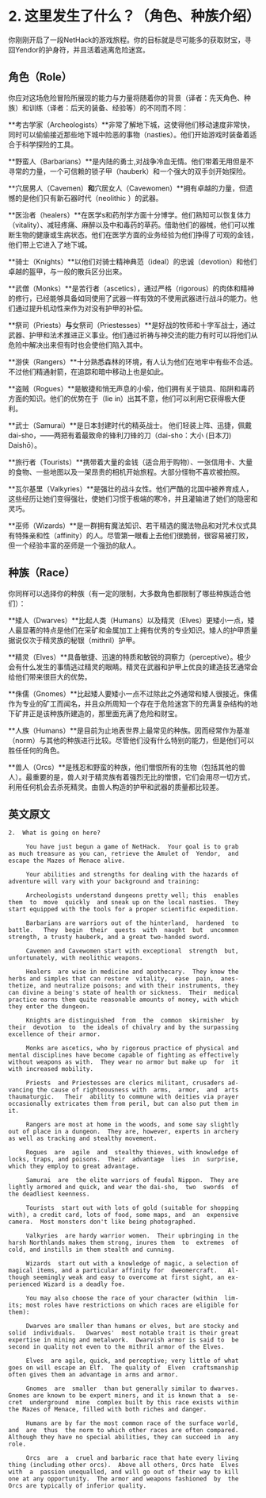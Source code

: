 # 2. 这里发生了什么？（角色、种族介绍）

你刚刚开启了一段NetHack的游戏旅程。你的目标就是尽可能多的获取财宝，寻回Yendor的护身符，并且活着逃离危险迷宫。

## 角色（Role）

你应对这场危险冒险所展现的能力与力量将随着你的背景（译者：先天角色、种族）和训练（译者：后天的装备、经验等）的不同而不同：

**考古学家（Archeologists）**非常了解地下城，这使得他们移动速度非常快，同时可以偷偷接近那些地下城中险恶的事物（nasties）。他们开始游戏时装备着适合于科学探险的工具。

**野蛮人（Barbarians）**是内陆的勇士,对战争冷血无情。他们带着无用但是不寻常的力量，一个可信赖的锁子甲（hauberk）和一个强大的双手剑开始探险。

**穴居男人（Cavemen）**和**穴居女人（Cavewomen）**拥有卓越的力量，但遗憾的是他们只有新石器时代（neolithic ）的武器。

**医治者（healers）**在医学s和药剂学方面十分博学。他们熟知可以恢复体力（vitality）、减轻疼痛、麻醉以及中和毒药的草药。借助他们的器械，他们可以推断生物的健康或生病状态。他们在医学方面的业务经验为他们挣得了可观的金钱，他们带上它进入了地下城。

**骑士（Knights）**以他们对骑士精神典范（ideal）的忠诚（devotion）和他们卓越的盔甲，与一般的散兵区分出来。

**武僧（Monks）**是苦行者（ascetics），通过严格（rigorous）的肉体和精神的修行，已经能够具备如同使用了武器一样有效的不使用武器进行战斗的能力。他们通过提升机动性来作为对没有护甲的补偿。

**祭司（Priests）**与**女祭司（Priestesses）**是好战的牧师和十字军战士，通过武器、护甲和法术推进正义事业。他们通过祈祷与神交流的能力有时可以将他们从危险中解决出来但有时也会使他们陷入其中。

**游侠（Rangers）**十分熟悉森林的环境，有人认为他们在地牢中有些不合适。不过他们精通射箭，在追踪和暗中移动上也是如此。

**盗贼（Rogues）**是敏捷和悄无声息的小偷，他们拥有关于锁具、陷阱和毒药方面的知识。他们的优势在于（lie in）出其不意，他们可以利用它获得极大便利。

**武士（Samurai）**是日本封建时代的精英战士。 他们轻装上阵、迅捷，佩戴dai-sho，——两把有着最致命的锋利刀锋的刀（dai-sho：大小 (日本刀) Daishō）。

**旅行者（Tourists）**携带着大量的金钱（适合用于购物）、一张信用卡、大量的食物、一些地图以及一架昂贵的相机开始旅程。大部分怪物不喜欢被拍照。

**瓦尔基里（Valkyries）**是强壮的战斗女性。他们严酷的北国中被养育成人，这些经历让她们变得强壮，使她们习惯于极端的寒冷，并且灌输进了她们的隐密和灵巧。

**巫师（Wizards）**是一群拥有魔法知识、若干精选的魔法物品和对咒术仪式具有特殊亲和性（affinity）的人。尽管第一眼看上去他们很脆弱，很容易被打败，但一个经验丰富的巫师是一个强劲的敌人。

## 种族（Race）

你同样可以选择你的种族（有一定的限制，大多数角色都限制了哪些种族适合他们）：

**矮人（Dwarves）**比起人类（Humans）以及精灵（Elves）更矮小一点，矮人最显著的特点是他们在采矿和金属加工上拥有优秀的专业知识。矮人的护甲质量据说仅次于精灵族的秘银（mithril）护甲。

**精灵（Elves）**具备敏捷、迅速的特质和敏锐的洞察力（perceptive）。极少会有什么发生的事情逃过精灵的眼睛。精灵在武器和护甲上优良的建造技艺通常会给他们带来很巨大的优势。

**侏儒（Gnomes）**比起矮人要矮小一点不过除此之外通常和矮人很接近。侏儒作为专业的矿工而闻名，并且众所周知一个存在于危险迷宫下的充满复杂结构的地下矿井正是该种族所建造的，那里面充满了危险和财宝。

**人族（Humans）**是目前为止地表世界上最常见的种族。因而经常作为基准（norm）与其他的种族进行比较。尽管他们没有什么特别的能力，但是他们可以胜任任何的角色。

**兽人（Orcs）**是残忍和野蛮的种族，他们憎恨所有的生物（包括其他的兽人）。最重要的是，兽人对于精灵族有着强烈无比的憎恨，它们会用尽一切方式，利用任何机会去杀死精灵。由兽人构造的护甲和武器的质量都比较差。

## 英文原文

```
2.  What is going on here?

     You have just begun a game of NetHack.  Your goal is to grab
as much treasure as you can, retrieve the Amulet of  Yendor,  and
escape the Mazes of Menace alive.

     Your abilities and strengths for dealing with the hazards of
adventure will vary with your background and training:

     Archeologists understand dungeons pretty well; this  enables
them  to  move  quickly  and sneak up on the local nasties.  They
start equipped with the tools for a proper scientific expedition.

     Barbarians are warriors out of the hinterland,  hardened  to
battle.   They  begin  their  quests  with  naught  but  uncommon
strength, a trusty hauberk, and a great two-handed sword.

     Cavemen and Cavewomen start with exceptional  strength  but,
unfortunately, with neolithic weapons.

     Healers  are wise in medicine and apothecary.  They know the
herbs and simples that can restore  vitality,  ease  pain,  anes-
thetize, and neutralize poisons; and with their instruments, they
can divine a being's state of health or sickness.  Their  medical
practice earns them quite reasonable amounts of money, with which
they enter the dungeon.

     Knights are distinguished  from  the  common  skirmisher  by
their  devotion  to  the ideals of chivalry and by the surpassing
excellence of their armor.

     Monks are ascetics, who by rigorous practice of physical and
mental disciplines have become capable of fighting as effectively
without weapons as with.  They wear no armor but make up  for  it
with increased mobility.

     Priests  and Priestesses are clerics militant, crusaders ad-
vancing the cause of righteousness with  arms,  armor,  and  arts
thaumaturgic.   Their  ability to commune with deities via prayer
occasionally extricates them from peril, but can also put them in
it.

     Rangers are most at home in the woods, and some say slightly
out of place in a dungeon.  They are, however, experts in archery
as well as tracking and stealthy movement.

     Rogues  are  agile  and  stealthy thieves, with knowledge of
locks, traps, and poisons.  Their  advantage  lies  in  surprise,
which they employ to great advantage.

     Samurai  are  the elite warriors of feudal Nippon.  They are
lightly armored and quick, and wear the dai-sho,  two  swords  of
the deadliest keenness.

     Tourists  start out with lots of gold (suitable for shopping
with), a credit card, lots of food, some maps, and  an  expensive
camera.  Most monsters don't like being photographed.

     Valkyries  are hardy warrior women.  Their upbringing in the
harsh Northlands makes them strong, inures them  to  extremes  of
cold, and instills in them stealth and cunning.

     Wizards  start out with a knowledge of magic, a selection of
magical items, and a particular affinity for  dweomercraft.   Al-
though seemingly weak and easy to overcome at first sight, an ex-
perienced Wizard is a deadly foe.

     You may also choose the race of your character (within  lim-
its; most roles have restrictions on which races are eligible for
them):

     Dwarves are smaller than humans or elves, but are stocky and
solid  individuals.   Dwarves'  most notable trait is their great
expertise in mining and metalwork.  Dwarvish armor is said to  be
second in quality not even to the mithril armor of the Elves.

     Elves  are agile, quick, and perceptive; very little of what
goes on will escape an Elf.  The quality of  Elven  craftsmanship
often gives them an advantage in arms and armor.

     Gnomes  are  smaller  than but generally similar to dwarves.
Gnomes are known to be expert miners, and it is known that a  se-
cret  underground  mine  complex built by this race exists within
the Mazes of Menace, filled with both riches and danger.

     Humans are by far the most common race of the surface world,
and  are  thus  the norm to which other races are often compared.
Although they have no special abilities, they can succeed in  any
role.

     Orcs  are  a  cruel and barbaric race that hate every living
thing (including other orcs).  Above all others, Orcs hate  Elves
with  a  passion unequalled, and will go out of their way to kill
one at any opportunity.  The armor and weapons fashioned  by  the
Orcs are typically of inferior quality.
```

